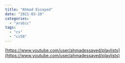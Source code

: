 ```yaml
---
title: "Ahmad Essayed"
date: "2021-03-10"
categories: 
  - "arabic"
tags: 
  - "cs"
  - "cs50"
---
```


[https://www.youtube.com/user/ahmadessayed/playlists](https://www.youtube.com/user/ahmadessayed/playlists)
